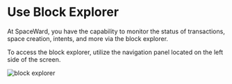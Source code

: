 ﻿---
sidebar_position: 12
---

# Use Block Explorer

At SpaceWard, you have the capability to monitor the status of transactions, space creation, intents, and more via the block explorer.

To access the block explorer, utilize the navigation panel located on the left side of the screen.

![block explorer](https://i.ibb.co/8PQNS6Y/Screenshot-2024-02-15-at-19-55-09.png)
